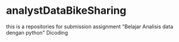 # analystDataBikeSharing
this is a repositories for submission assignment "Belajar Analisis data dengan python" Dicoding
